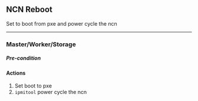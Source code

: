 ## NCN Reboot

Set to boot from pxe and power cycle the ncn

---

### Master/Worker/Storage

##### Pre-condition

#### Actions
1. Set boot to pxe
2. `ipmitool` power cycle the ncn
